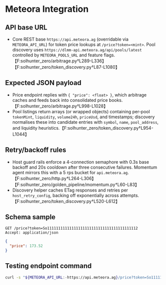 # Meteora Integration

## API base URL
- Core REST base `https://api.meteora.ag` (overridable via `METEORA_API_URL`) for token price lookups at `/price?token=<mint>`. Pool discovery uses `https://dlmm-api.meteora.ag/api/pools/latest` controlled by `METEORA_POOLS_URL` and feature flags.【F:solhunter_zero/arbitrage.py†L289-L336】【F:solhunter_zero/token_discovery.py†L87-L1080】

## Expected JSON payload
- Price endpoint replies with `{ "price": <float> }`, which arbitrage caches and feeds back into consolidated price books.【F:solhunter_zero/arbitrage.py†L998-L1028】
- Pool listings return arrays (or wrapped objects) containing per-pool `tokenMint`, `liquidity`, `volume24h`, `priceUsd`, and timestamps; discovery normalises these into candidate entries with `symbol`, `name`, `pool_address`, and liquidity heuristics.【F:solhunter_zero/token_discovery.py†L954-L1044】

## Retry/backoff rules
- Host guard rails enforce a 4-connection semaphore with 0.3s base backoff and 20s cooldown after three consecutive failures. Momentum agent mirrors this with a 5 rps bucket for `api.meteora.ag`.【F:solhunter_zero/http.py†L264-L306】【F:solhunter_zero/golden_pipeline/momentum.py†L60-L83】
- Discovery helper caches ETag responses and retries per `host_retry_config`, backing off exponentially across attempts.【F:solhunter_zero/token_discovery.py†L520-L612】

## Schema sample
```http
GET /price?token=So11111111111111111111111111111111111111112
Accept: application/json
```
```json
{
  "price": 173.52
}
```

## Testing endpoint command
```bash
curl -s "${METEORA_API_URL:-https://api.meteora.ag}/price?token=So11111111111111111111111111111111111111112"
```

